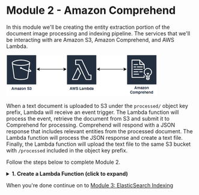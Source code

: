 # Module 2 - Amazon Comprehend
In this module we'll be creating the entity extraction portion of the document image processing and indexing pipeline.  The services that we'll be interacting with are Amazon S3, Amazon Comprehend, and AWS Lambda.  

![Comprehend Architecture](comprehend-arch.png)

When a text document is uploaded to S3 under the `processed/` object key prefix, Lambda will receive an event trigger.  The Lambda function will process the event, retrieve the document from S3 and submit it to Comprehend for processing. Comprehend will respond with a JSON response that includes relevant entities from the processed document. The Lambda function will process the JSON response and create a text file. Finally, the Lambda function will upload the text file to the same S3 bucket with `/processed` included in the object key prefix.

Follow the steps below to complete Module 2.


<details>
<summary><strong>1. Create a Lambda Function (click to expand)</strong></summary><p>
1. Sign in to the [AWS Management Console](https://console.aws.amazon.com).

2. Navigate to Lambda by searching `Lambda` in the center search bar and clicking on `Lambda` in the results.

3. Click **Create Function**

4. Choose **Author From Scratch** and provide a function name that you can use to uniquely identify your function. Select **Python 3.6** as the runtime

5. Expand the section called **Choose or create an execution role**, select **Use existing role** and select **Comprehend-S3** as the role and click **Create Function**

6. In the Lambda function, select **S3** from the Add Trigger list on the top left of the page.

7. Scroll down to configure the trigger in the **Configure triggers** section by selecting your bucket name from the drop down. Then, select **All object create events** for Event type. Next, select `processed/` as the prefix, and leave the Suffix section blank.

8. Ensure that there is a checkmark in the box next to enable trigger, and click **Add**

9. Scroll up and click on your Lambda function's name in the designer, and then scroll down to your function's code.

10. Copy your code from the [comprehend-trigger.py](comprehend-trigger.py) function included here in the repo. Be sure to edit line 7 to include your S3 bucket name.

11. Update the timeout from 3 seconds to 1 minute under **Basic Settings**.

12. Click **Save**, at the top of the page.  
</p></details>

When you're done continue on to [Module 3: ElasticSearch Indexing](../Module_3/README.md)
